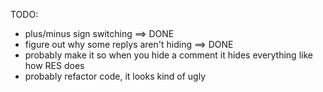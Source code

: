 TODO:
- plus/minus sign switching ==> DONE
- figure out why some replys aren't hiding ==> DONE
- probably make it so when you hide a comment it hides everything like how RES does
- probably refactor code, it looks kind of ugly
